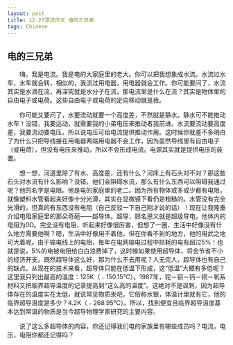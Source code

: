 ```yaml
---
layout: post
title: 12.27漂流作文 电的三兄弟
tags: Chinese
---
```


电的三兄弟
----------

　　嗨，我是电流。我是电的大家庭里的老大。你可以把我想象成水流。水流过水车，水车就会转，相似的，我流过用电器，用电器就会工作。你可能要问了，水流其实是水滴在流，再深究就是水分子在流，那电流里是什么在流？其实是物体里的自由电子或电荷。这些自由电子或电荷的定向移动就是我。

　　你可能又要问了，水要流动就要一个高度差，不然就是静水。静水可不能推动水车！没错，我要运动，就需要我的小弟电压来推动者我前进。水流要流动要高度差，我要流动要电压。所以说电压可给电流提供推动作用。这时候你就差不多明白了为什么只把导线接在用电器两端用电器不会工作，因为虽然导线里有自由电子（或电荷），但没有电压来推动，所以不会形成电流。电源其实就是提供电压的装置。

　　想一想，河道里除了有水、高度差，还有什么？河床上有石头对不对？那这些石头对水流有什么影响？没错，他们会阻碍水流，那么有什么东西可以阻碍我通过呢？他的名字是电阻。他是电的家庭里的老二。因为所有物体或多或少都有电阻，就像塑料水管看起来好像十分光滑，其实在显微镜下看仍是粗糙的。水管没有完全光滑的，但真的有东西没有电阻（自己反驳一下自己刚才说的话）！现在让我隆重介绍电阻家庭里的那朵奇葩——超导体。超导，顾名思义就是超级导电，他体内的电阻为0Ω。完全没有电阻，听起来好像很厉害，但想了一圈，生活中好像没有什么地方需要他啊？嗯，生活中好像用不着他，但在你看不到的地方，他的用武之地可大着呢。由于输电线上的电阻，每年在电网输电过程中损耗的电有超过5%！也就是说，5%的电被电阻给白白浪费掉了，这时候如果使用超导体，将会节省不小的经济开支。既然超导体这么好，那为什么不去用呢？人无完人，超导体也有自己的缺点。从现在的技术来看，超导体只能在低温下形成，这“低温”大概有多低呢？这里我只列出最高的温度：125K（﹣150.15℃）。1987年，铊－钡－钙－铜－氧系材料又把临界超导温度的记录提高到“这么高的温度”。这绝对不是讽刺，因为超导体存在的温度实在太低，就说常见物质汞吧，它俗称水银，体温计里就有它，他的临界超导温度是多少？4.2K（﹣268.95℃）。所以，找到便宜且临界超导温度基本达到常温的物质是当今超导物理学家研究的主要内容。

　　说了这么多超导体的内容，你还记得我们电的家族里有哪些成员吗？电流，电压，电阻你都还记得吗？